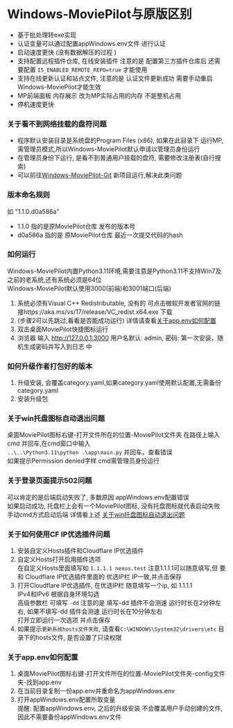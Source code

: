 # Windows-MoviePilot与原版区别
- 基于批处理转exe实现
- 认证变量可以通过配置appWindows.env文件 进行认证
- 启动速度更快 (没有数据解压的过程 )
- 支持配置远程插件仓库, 在线安装插件 注意的是 配置第三方插件仓库后 还需要配置 `IS_ENABLED_REMOTE_REPO=true` 才能使用
- 支持在线更新认证和站点文件, 注意的是 认证文件更新成功 需要手动重启Windows-MoviePilot才能生效
- MP前端面板 内存展示 改为MP实际占用的内存 不是整机占用
- 停机速度更快 

### 关于看不到网络挂载的盘符问题
- 程序默认安装目录是系统盘的Program Files (x86), 如果在此目录下 运行MP, 需管理员模式,所以Windows-MoviePilot默认申请以管理员身份运行
- 在管理员身份下运行, 是看不到普通用户挂载的盘符, 需要修改注册表(自行搜索)
- 可以前往[Windows-MoviePilot-Git](https://github.com/developer-wlj/Windows-MoviePilot/tree/Windows-MoviePilot-Git) 新项目运行,解决此类问题

### 版本命名规则
如 "1.1.0.d0a586a" 
- 1.1.0 指的是原MoviePilot仓库 发布的版本号
- d0a586a 指的是 原MoviePilot仓库 最近一次提交代码的hash
  
### 如何运行
Windows-MoviePilot内置Python3.11环境,需要注意是Python3.11不支持Win7及之前的老系统,还有系统必须是64位  
Windows-MoviePilot默认使用3000(前端)和3001端口(后端)
1. 系统必须有Visual C++ Redistributable, 没有的 可点击微软开发者官网的链接https://aka.ms/vs/17/release/VC_redist.x64.exe 下载
2. (步骤2可以先跳过,看看是否能成功运行) 详情请查看[关于app.env如何配置](https://github.com/developer-wlj/Windows-MoviePilot#%E5%85%B3%E4%BA%8Eappenv%E5%A6%82%E4%BD%95%E9%85%8D%E7%BD%AE)
3. 双击桌面MoviePilot快捷图标运行
4. 浏览器 输入 http://127.0.0.1:3000 用户名默认: admin, 密码: 第一次安装，随机生成密码并写入到日志
中
### 如何升级作者打包好的版本
1. 升级安装, 会覆盖category.yaml,如果category.yaml使用默认配置,无需备份category.yaml
2. 安装升级包
 
 ### 关于win托盘图标自动退出问题
 桌面MoviePilot图标右键-打开文件所在的位置-MoviePilot文件夹 在路径上输入cmd 并回车,在cmd窗口中输入  
 `..\..\Python3.11\python .\app\main.py` 并回车，查看错误  
 如果提示Permission denied字样 cmd需管理员身份运行

 ### 关于登录页面提示502问题
可以肯定的是后端启动失败了, 多数原因 appWindows.env配置错误  
如果启动成功, 托盘栏上会有一个MoviePilot图标, 没有托盘图标就代表启动失败  
手动cmd方式启动后端 详情看上述 [关于win托盘图标自动退出问题](https://github.com/developer-wlj/Windows-MoviePilot#%E5%85%B3%E4%BA%8Ewin%E6%89%98%E7%9B%98%E5%9B%BE%E6%A0%87%E8%87%AA%E5%8A%A8%E9%80%80%E5%87%BA%E9%97%AE%E9%A2%98)

 ### 关于如何使用CF IP优选插件问题
 1. 安装自定义Hosts插件和Cloudflare IP优选插件
 2. 自定义Hosts打开启用插件选项  
    在自定义Hosts里面填写如 `1.1.1.1 nexus.test` 注意1.1.1.1可以随意填写,但 要和 Cloudflare IP优选插件里面的 优选IP栏 IP一致,并点击保存
 3. 打开Cloudflare IP优选插件, 在优选IP栏 随意填写一个ip, 如 1.1.1.1  
    IPv4和IPv6 根据自身环境勾选  
    高级参数栏 可填写 `-dd` 注意的是 填写-dd 插件不会测速 运行时长在2分钟左右, 如果不填写-dd 插件会测速 运行时长在10分钟左右  
    打开立即运行一次选项 并点击保存
 4. 如果提示`更新系统hosts文件失败`, 请查看`C:\WINDOWS\System32\drivers\etc` 目录下的hosts文件, 是否设置了只读权限

### 关于app.env如何配置
1. 桌面MoviePilot图标右键-打开文件所在的位置-MoviePilot文件夹-config文件夹-找到app.env
2. 在当前目录复制一份app.env并重命名为appWindows.env
3. 打开appWindows.env配置所取变量  
提醒: 配置appWindows.env, 之后的升级安装 不会覆盖用户手动创建的文件,因此不需要备份appWindows.env文件


 
 
